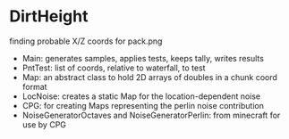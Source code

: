 # DirtHeight
finding probable X/Z coords for pack.png

- Main: generates samples, applies tests, keeps tally, writes results
- PntTest: list of coords, relative to waterfall, to test
- Map: an abstract class to hold 2D arrays of doubles in a chunk coord format
- LocNoise: creates a static Map for the location-dependent noise
- CPG: for creating Maps representing the perlin noise contribution
- NoiseGeneratorOctaves and NoiseGeneratorPerlin: from minecraft for use by CPG
